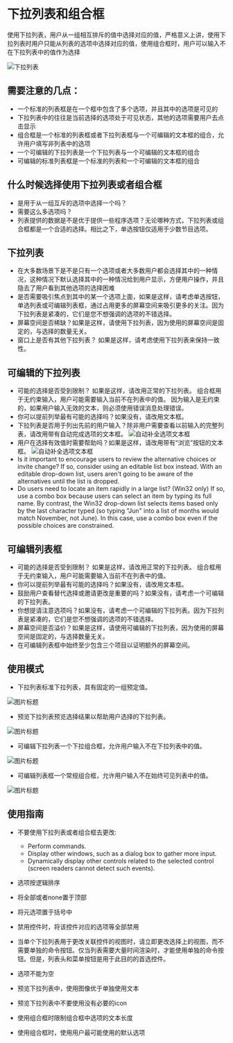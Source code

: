 # 下拉列表和组合框
使用下拉列表，用户从一组相互排斥的值中选择对应的值，严格意义上讲，使用下拉列表时用户只能从列表的选项中选择对应的值，使用组合框时，用户可以输入不在下拉列表中的值作为选择

![下拉列表](https://i-msdn.sec.s-msft.com/dynimg/IC725264.png)


## 需要注意的几点：

 -  一个标准的列表框是在一个框中包含了多个选项，并且其中的选项是可见的
 -  下拉列表中的往往是当前选择的选项处于可见状态，其他的选项需要用户去点击显示
 -  组合框是一个标准的列表框或者下拉列表框与一个可编辑的文本框的组合，允许用户填写非列表中的选项
   -  一个可编辑的下拉列表是一个下拉列表与一个可编辑的文本框的组合
   -  可编辑的标准列表框是一个标准的列表和一个可编辑的文本框的组合

## 什么时候选择使用下拉列表或者组合框

 - 是用于从一组互斥的选项中选择一个吗？
 - 需要这么多选项吗？
 - 列表提供的数据是不是优于提供一些程序选项？无论哪种方式，下拉列表或组合框都是一个合适的选择。相比之下，单选按钮仅适用于少数节目选项。


## 下拉列表

 - 在大多数场景下是不是只有一个选项或者大多数用户都会选择其中的一种情况，这种情况下默认选择其中的一种情况给到用户显示，方便用户操作，并且隐去了用户看到其他选项的选择困难
 - 是否需要吸引焦点到其中的某一个选项上面，如果是这样，请考虑单选按钮，单选列表或可编辑列表框，通过占用更多的屏幕空间来吸引更多的关注。因为下拉列表是紧凑的，它们是您不想强调的选项的不错选择。
 - 屏幕空间是否稀缺？如果是这样，请使用下拉列表，因为使用的屏幕空间是固定的，与选择的数量无关。
 - 窗口上是否有其他下拉列表？
如果是这样，请考虑使用下拉列表来保持一致性。

## 可编辑的下拉列表

 - 可能的选择是否受到限制？
如果是这样，请改用正常的下拉列表。
组合框用于无约束输入，用户可能需要输入当前不在列表中的值。
因为输入是无约束的，如果用户输入无效的文本，则必须使用错误消息处理错误。
 - 你可以提前列举最有可能的选择吗？如果没有，请改用文本框。
 - 下拉列表是否用于列出先前的用户输入？除非用户需要查看以前输入的完整列表，请改用带有自动完成选项的文本框。
![自动补全选项文本框](https://i-msdn.sec.s-msft.com/dynimg/IC725267.png)
 - 用户在选择有效值时需要帮助吗？如果是这样，请改用带有“浏览”按钮的文本框。
![自动补全选项文本框](https://i-msdn.sec.s-msft.com/dynimg/IC725268.png)
 - Is it important to encourage users to review the alternative choices or invite change? If so, consider using an editable list box instead. With an editable drop-down list, users aren't going to be aware of the alternatives until the list is dropped.
 - Do users need to locate an item rapidly in a large list? (Win32 only) If so, use a combo box because users can select an item by typing its full name. By contrast, the Win32 drop-down list selects items based only by the last character typed (so typing "Jun" into a list of months would match November, not June). In this case, use a combo box even if the possible choices are constrained.

## 可编辑列表框

 - 可能的选择是否受到限制？
如果是这样，请改用正常的下拉列表。
组合框用于无约束输入，用户可能需要输入当前不在列表中的值。
 - 你可以提前列举最有可能的选择吗？如果没有，请改用文本框。
 - 鼓励用户查看替代选择或邀请更改是重要的吗？如果没有，请考虑一个可编辑的下拉列表。
 - 你想提请注意选项吗？如果没有，请考虑一个可编辑的下拉列表。因为下拉列表是紧凑的，它们是您不想强调的选项的不错选择。
 - 屏幕空间是否溢价？如果是这样，请使用可编辑的下拉列表，因为使用的屏幕空间是固定的，与选择数量无关。
 - 在可编辑列表框中始终至少包含三个项目以证明额外的屏幕空间。

## 使用模式

 - 下拉列表标准下拉列表，具有固定的一组预定值。

![图片标题](https://i-msdn.sec.s-msft.com/dynimg/IC725270.png)

 - 预览下拉列表预览选择结果以帮助用户选择的下拉列表。

![图片标题](https://i-msdn.sec.s-msft.com/dynimg/IC725271.png)
 

 - 可编辑下拉列表一个下拉组合框，允许用户输入不在下拉列表中的值。
 
![图片标题](https://i-msdn.sec.s-msft.com/dynimg/IC725142.png)

 - 可编辑列表框一个常规组合框，允许用户输入不在始终可见列表中的值。
 
![图片标题](https://i-msdn.sec.s-msft.com/dynimg/IC725272.png)

## 使用指南

 - 不要使用下拉列表或者组合框去更改:
   - Perform commands.
   - Display other windows, such as a dialog box to gather more input.
   - Dynamically display other controls related to the selected control (screen readers cannot detect such events).


 - 选项按逻辑排序
 - 将全部或者none置于顶部
 - 将元选项置于括号中
 - 禁用控件时，将该控件对应的选项等全部禁用
 - 当单个下拉列表用于更改关联控件的视图时，请立即更改选择上的视图，而不需要单独的命令按钮。仅当列表需要大量时间渲染时，才能使用单独的命令按钮。但是，列表头和菜单按钮是用于此目的的首选控件。
 - 选项不能为空
 - 预览下拉列表中，使用图像优于单独使用文本
 - 预览下拉列表中不要使用没有必要的icon
 - 使用组合框时限制组合框中选项的文本长度
 - 使用组合框时，使用用户最可能使用的默认选项
 

